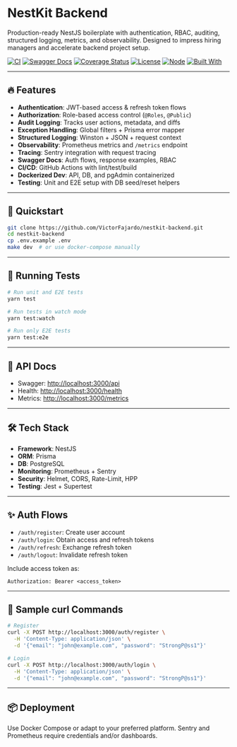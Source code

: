 # NestKit Backend

Production-ready NestJS boilerplate with authentication, RBAC, auditing, structured logging, metrics, and observability. Designed to impress hiring managers and accelerate backend project setup.

[![CI](https://github.com/VictorFajardo/nestkit-backend/actions/workflows/ci.yml/badge.svg)](https://github.com/VictorFajardo/nestkit-backend/actions/workflows/ci.yml)
[![Swagger Docs](https://img.shields.io/badge/docs-swagger-blue)](https://victorfajardo.github.io/nestkit-backend/)
[![Coverage Status](https://codecov.io/github/VictorFajardo/nestkit-backend/graph/badge.svg?token=31ZT244MDH)](https://codecov.io/github/VictorFajardo/nestkit-backend)
[![License](https://img.shields.io/github/license/VictorFajardo/nestkit-backend.svg)](LICENSE)
[![Node](https://img.shields.io/badge/node-20.x-green.svg)](https://nodejs.org/)
[![Built With](https://img.shields.io/badge/built%20with-NestJS-red.svg)](https://nestjs.com/)

---

## 🔥 Features

- **Authentication**: JWT-based access & refresh token flows
- **Authorization**: Role-based access control (`@Roles`, `@Public`)
- **Audit Logging**: Tracks user actions, metadata, and diffs
- **Exception Handling**: Global filters + Prisma error mapper
- **Structured Logging**: Winston + JSON + request context
- **Observability**: Prometheus metrics and `/metrics` endpoint
- **Tracing**: Sentry integration with request tracing
- **Swagger Docs**: Auth flows, response examples, RBAC
- **CI/CD**: GitHub Actions with lint/test/build
- **Dockerized Dev**: API, DB, and pgAdmin containerized
- **Testing**: Unit and E2E setup with DB seed/reset helpers

---

## 🚀 Quickstart

```bash
git clone https://github.com/VictorFajardo/nestkit-backend.git
cd nestkit-backend
cp .env.example .env
make dev  # or use docker-compose manually
```

---

## 🧪 Running Tests

```bash
# Run unit and E2E tests
yarn test

# Run tests in watch mode
yarn test:watch

# Run only E2E tests
yarn test:e2e
```

---

## 🧬 API Docs

- Swagger: [http://localhost:3000/api](http://localhost:3000/api)
- Health: [http://localhost:3000/health](http://localhost:3000/health)
- Metrics: [http://localhost:3000/metrics](http://localhost:3000/metrics)

---

## 🛠 Tech Stack

- **Framework**: NestJS
- **ORM**: Prisma
- **DB**: PostgreSQL
- **Monitoring**: Prometheus + Sentry
- **Security**: Helmet, CORS, Rate-Limit, HPP
- **Testing**: Jest + Supertest

---

## ✨ Auth Flows

- `/auth/register`: Create user account
- `/auth/login`: Obtain access and refresh tokens
- `/auth/refresh`: Exchange refresh token
- `/auth/logout`: Invalidate refresh token

Include access token as:

```http
Authorization: Bearer <access_token>
```

---

## 🧪 Sample curl Commands

```bash
# Register
curl -X POST http://localhost:3000/auth/register \
  -H 'Content-Type: application/json' \
  -d '{"email": "john@example.com", "password": "StrongP@ss1"}'

# Login
curl -X POST http://localhost:3000/auth/login \
  -H 'Content-Type: application/json' \
  -d '{"email": "john@example.com", "password": "StrongP@ss1"}'
```

---

## 📦 Deployment

Use Docker Compose or adapt to your preferred platform. Sentry and Prometheus require credentials and/or dashboards.
